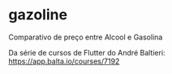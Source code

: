 # gazoline

Comparativo de preço entre Alcool e Gasolina

Da série de cursos de Flutter do André Baltieri: https://app.balta.io/courses/7192
